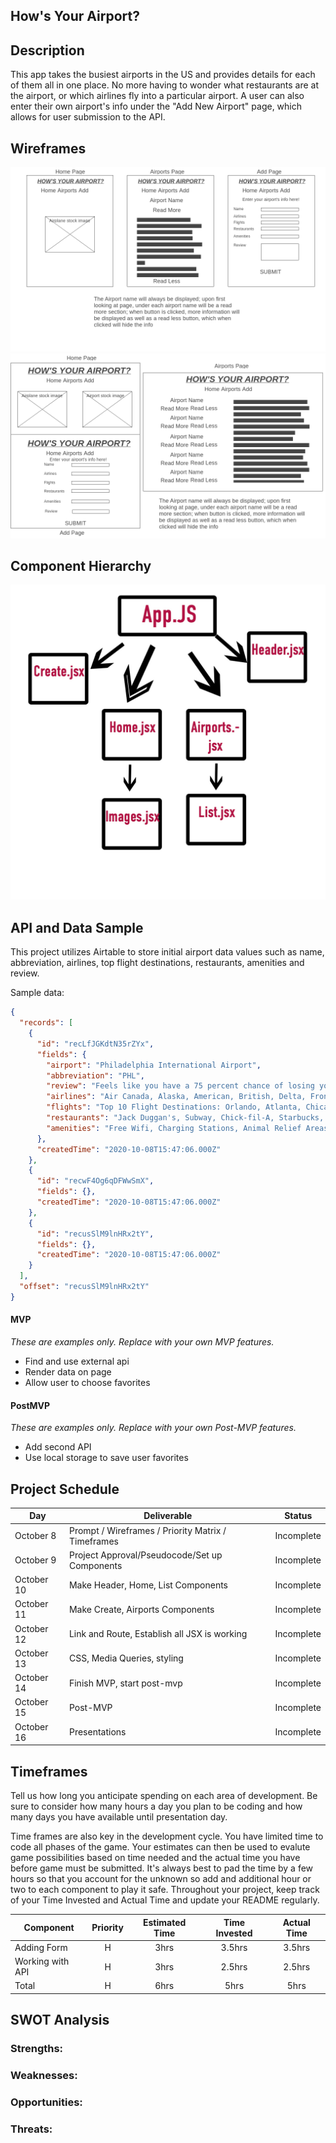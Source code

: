## How's Your Airport?

## Description

This app takes the busiest airports in the US and provides details for each of them all in one place. No more having to wonder what restaurants are at the airport, or which airlines fly into a particular airport. A user can also enter their own airport's info under the "Add New Airport" page, which allows for user submission to the API.

## Wireframes

![Mobile Wireframe](https://github.com/corysmith1522/location-react-app/blob/master/Mobile%20Wireframe.png)
![Desktop Wireframe](https://github.com/corysmith1522/location-react-app/blob/master/Desktop%20Wireframe.png)

## Component Hierarchy

![Component Hierarchy](https://github.com/corysmith1522/location-react-app/blob/master/Component%20Hierarchy.jpg)

## API and Data Sample

This project utilizes Airtable to store initial airport data values such as name, abbreviation, airlines, top flight destinations, restaurants, amenities and review.

Sample data:

```json
{
  "records": [
    {
      "id": "recLfJGKdtN35rZYx",
      "fields": {
        "airport": "Philadelphia International Airport",
        "abbreviation": "PHL",
        "review": "Feels like you have a 75 percent chance of losing your luggage when you go through Philly.",
        "airlines": "Air Canada, Alaska, American, British, Delta, Frontier, JetBlue, Lufthansa, Southwest, Spirit, United",
        "flights": "Top 10 Flight Destinations: Orlando, Atlanta, Chicago, Dallas-Fort Worth, Charlotte, Boston, Denver, Tampa, Minneapolis, Detroit",
        "restaurants": "Jack Duggan's, Subway, Chick-fil-A, Starbucks, Sky Asian Bistro, Chickie's & Pete's, Auntie Anne's, Jamba Juice, Sbarro, Smashburger, Tony Luke's, Au ...",
        "amenities": "Free Wifi, Charging Stations, Animal Relief Areas, Art Exhibitions, Marriott Airport Hotel, Long-term Parking, Short-term Parking, Express Spa Station..."
      },
      "createdTime": "2020-10-08T15:47:06.000Z"
    },
    {
      "id": "recwF4Og6qDFWwSmX",
      "fields": {},
      "createdTime": "2020-10-08T15:47:06.000Z"
    },
    {
      "id": "recusSlM9lnHRx2tY",
      "fields": {},
      "createdTime": "2020-10-08T15:47:06.000Z"
    }
  ],
  "offset": "recusSlM9lnHRx2tY"
}
```

#### MVP

_These are examples only. Replace with your own MVP features._

- Find and use external api
- Render data on page
- Allow user to choose favorites

#### PostMVP

_These are examples only. Replace with your own Post-MVP features._

- Add second API
- Use local storage to save user favorites

## Project Schedule

| Day        | Deliverable                                        | Status     |
| ---------- | -------------------------------------------------- | ---------- |
| October 8  | Prompt / Wireframes / Priority Matrix / Timeframes | Incomplete |
| October 9  | Project Approval/Pseudocode/Set up Components      | Incomplete |
| October 10 | Make Header, Home, List Components                 | Incomplete |
| October 11 | Make Create, Airports Components                   | Incomplete |
| October 12 | Link and Route, Establish all JSX is working       | Incomplete |
| October 13 | CSS, Media Queries, styling                        | Incomplete |
| October 14 | Finish MVP, start post-mvp                         | Incomplete |
| October 15 | Post-MVP                                           | Incomplete |
| October 16 | Presentations                                      | Incomplete |

## Timeframes

Tell us how long you anticipate spending on each area of development. Be sure to consider how many hours a day you plan to be coding and how many days you have available until presentation day.

Time frames are also key in the development cycle. You have limited time to code all phases of the game. Your estimates can then be used to evalute game possibilities based on time needed and the actual time you have before game must be submitted. It's always best to pad the time by a few hours so that you account for the unknown so add and additional hour or two to each component to play it safe. Throughout your project, keep track of your Time Invested and Actual Time and update your README regularly.

| Component        | Priority | Estimated Time | Time Invested | Actual Time |
| ---------------- | :------: | :------------: | :-----------: | :---------: |
| Adding Form      |    H     |      3hrs      |    3.5hrs     |   3.5hrs    |
| Working with API |    H     |      3hrs      |    2.5hrs     |   2.5hrs    |
| Total            |    H     |      6hrs      |     5hrs      |    5hrs     |

## SWOT Analysis

### Strengths:

### Weaknesses:

### Opportunities:

### Threats:
